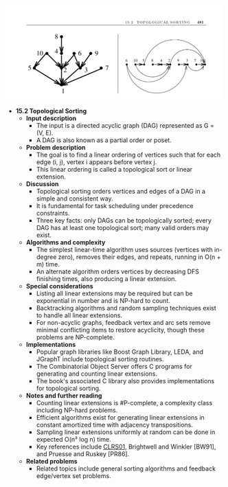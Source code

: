 ![ADM-ch15-graphs-topological-sort](ADM-ch15-graphs-topological-sort.best.png)

- **15.2 Topological Sorting**  
  - **Input description**  
    - The input is a directed acyclic graph (DAG) represented as G = (V, E).  
    - A DAG is also known as a partial order or poset.  
  - **Problem description**  
    - The goal is to find a linear ordering of vertices such that for each edge (i, j), vertex i appears before vertex j.  
    - This linear ordering is called a topological sort or linear extension.  
  - **Discussion**  
    - Topological sorting orders vertices and edges of a DAG in a simple and consistent way.  
    - It is fundamental for task scheduling under precedence constraints.  
    - Three key facts: only DAGs can be topologically sorted; every DAG has at least one topological sort; many valid orders may exist.  
  - **Algorithms and complexity**  
    - The simplest linear-time algorithm uses sources (vertices with in-degree zero), removes their edges, and repeats, running in O(n + m) time.  
    - An alternate algorithm orders vertices by decreasing DFS finishing times, also producing a linear extension.  
  - **Special considerations**  
    - Listing all linear extensions may be required but can be exponential in number and is NP-hard to count.  
    - Backtracking algorithms and random sampling techniques exist to handle all linear extensions.  
    - For non-acyclic graphs, feedback vertex and arc sets remove minimal conflicting items to restore acyclicity, though these problems are NP-complete.  
  - **Implementations**  
    - Popular graph libraries like Boost Graph Library, LEDA, and JGraphT include topological sorting routines.  
    - The Combinatorial Object Server offers C programs for generating and counting linear extensions.  
    - The book's associated C library also provides implementations for topological sorting.  
  - **Notes and further reading**  
    - Counting linear extensions is #P-complete, a complexity class including NP-hard problems.  
    - Efficient algorithms exist for generating linear extensions in constant amortized time with adjacency transpositions.  
    - Sampling linear extensions uniformly at random can be done in expected O(n³ log n) time.  
    - Key references include [CLRS01](https://mitpress.mit.edu/books/introduction-algorithms), Brightwell and Winkler [BW91], and Pruesse and Ruskey [PR86].  
  - **Related problems**  
    - Related topics include general sorting algorithms and feedback edge/vertex set problems.
